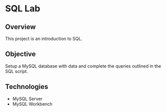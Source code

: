 # SQL Lab

## Overview

This project is an introduction to SQL.

## Objective

Setup a MySQL database with data and complete the queries outlined in the SQL script.

## Technologies

- MySQL Server
- MySQL Workbench
